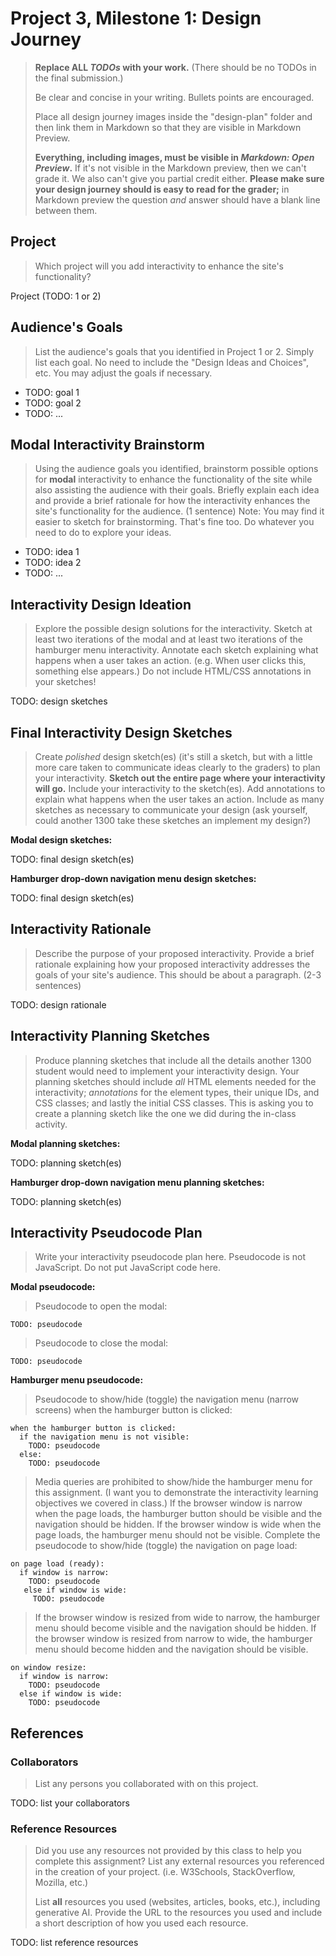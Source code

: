# Project 3, Milestone 1: Design Journey

> **Replace ALL _TODOs_ with your work.** (There should be no TODOs in the final submission.)
>
> Be clear and concise in your writing. Bullets points are encouraged.
>
> Place all design journey images inside the "design-plan" folder and then link them in Markdown so that they are visible in Markdown Preview.
>
> **Everything, including images, must be visible in _Markdown: Open Preview_.** If it's not visible in the Markdown preview, then we can't grade it. We also can't give you partial credit either. **Please make sure your design journey should is easy to read for the grader;** in Markdown preview the question _and_ answer should have a blank line between them.


## Project
> Which project will you add interactivity to enhance the site's functionality?

Project (TODO: 1 or 2)


## Audience's Goals
> List the audience's goals that you identified in Project 1 or 2.
> Simply list each goal. No need to include the "Design Ideas and Choices", etc.
> You may adjust the goals if necessary.

- TODO: goal 1
- TODO: goal 2
- TODO: ...


## Modal Interactivity Brainstorm
> Using the audience goals you identified, brainstorm possible options for **modal** interactivity to enhance the functionality of the site while also assisting the audience with their goals.
> Briefly explain each idea and provide a brief rationale for how the interactivity enhances the site's functionality for the audience. (1 sentence)
> Note: You may find it easier to sketch for brainstorming. That's fine too. Do whatever you need to do to explore your ideas.

- TODO: idea 1
- TODO: idea 2
- TODO: ...


## Interactivity Design Ideation
> Explore the possible design solutions for the interactivity.
> Sketch at least two iterations of the modal and at least two iterations of the hamburger menu interactivity.
> Annotate each sketch explaining what happens when a user takes an action. (e.g. When user clicks this, something else appears.)
> Do not include HTML/CSS annotations in your sketches!

TODO: design sketches


## Final Interactivity Design Sketches
> Create _polished_ design sketch(es) (it's still a sketch, but with a little more care taken to communicate ideas clearly to the graders) to plan your interactivity.
> **Sketch out the entire page where your interactivity will go.**
> Include your interactivity to the sketch(es).
> Add annotations to explain what happens when the user takes an action.
> Include as many sketches as necessary to communicate your design (ask yourself, could another 1300 take these sketches an implement my design?)

**Modal design sketches:**

TODO: final design sketch(es)

**Hamburger drop-down navigation menu design sketches:**

TODO: final design sketch(es)


## Interactivity Rationale
> Describe the purpose of your proposed interactivity.
> Provide a brief rationale explaining how your proposed interactivity addresses the goals of your site's audience.
> This should be about a paragraph. (2-3 sentences)

TODO: design rationale


## Interactivity Planning Sketches
> Produce planning sketches that include all the details another 1300 student would need to implement your interactivity design.
> Your planning sketches should include _all_ HTML elements needed for the interactivity; _annotations_ for the element types, their unique IDs, and CSS classes; and lastly the initial CSS classes.
> This is asking you to create a planning sketch like the one we did during the in-class activity.

**Modal planning sketches:**

TODO: planning sketch(es)

**Hamburger drop-down navigation menu planning sketches:**

TODO: planning sketch(es)


## Interactivity Pseudocode Plan
> Write your interactivity pseudocode plan here.
> Pseudocode is not JavaScript. Do not put JavaScript code here.

**Modal pseudocode:**

> Pseudocode to open the modal:

```
TODO: pseudocode
```

> Pseudocode to close the modal:

```
TODO: pseudocode
```

**Hamburger menu pseudocode:**

> Pseudocode to show/hide (toggle) the navigation menu (narrow screens) when the hamburger button is clicked:

```
when the hamburger button is clicked:
  if the navigation menu is not visible:
    TODO: pseudocode
  else:
    TODO: pseudocode
```

> Media queries are prohibited to show/hide the hamburger menu for this assignment.
> (I want you to demonstrate the interactivity learning objectives we covered in class.)
> If the browser window is narrow when the page loads, the hamburger button should be visible and the navigation should be hidden.
> If the browser window is wide when the page loads, the hamburger menu should not be visible.
> Complete the pseudocode to show/hide (toggle) the navigation on page load:

```
on page load (ready):
  if window is narrow:
    TODO: pseudocode
   else if window is wide:
     TODO: pseudocode
```

> If the browser window is resized from wide to narrow, the hamburger menu should become visible and the navigation should be hidden.
> If the browser window is resized from narrow to wide, the hamburger menu should become hidden and the navigation should be visible.

```
on window resize:
  if window is narrow:
    TODO: pseudocode
  else if window is wide:
    TODO: pseudocode
```


## References

### Collaborators
> List any persons you collaborated with on this project.

TODO: list your collaborators


### Reference Resources
> Did you use any resources not provided by this class to help you complete this assignment?
> List any external resources you referenced in the creation of your project. (i.e. W3Schools, StackOverflow, Mozilla, etc.)
>
> List **all** resources you used (websites, articles, books, etc.), including generative AI.
> Provide the URL to the resources you used and include a short description of how you used each resource.

TODO: list reference resources
